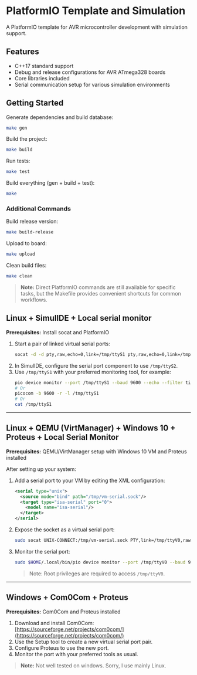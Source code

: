 # PlatformIO Template and Simulation

A PlatformIO template for AVR microcontroller development with simulation support.

## Features

- C++17 standard support
- Debug and release configurations for AVR ATmega328 boards
- Core libraries included
- Serial communication setup for various simulation environments

## Getting Started

Generate dependencies and build database:
```sh
make gen
```

Build the project:
```sh
make build
```

Run tests:
```sh
make test
```

Build everything (gen + build + test):
```sh
make
```

### Additional Commands

Build release version:
```sh
make build-release
```

Upload to board:
```sh
make upload
```

Clean build files:
```sh
make clean
```

> **Note:** Direct PlatformIO commands are still available for specific tasks, but the Makefile
> provides convenient shortcuts for common workflows.

## Linux + SimulIDE + Local serial monitor

**Prerequisites:** Install socat and PlatformIO

1. Start a pair of linked virtual serial ports:
    ```sh
    socat -d -d pty,raw,echo=0,link=/tmp/ttyS1 pty,raw,echo=0,link=/tmp/ttyS2
    ```
2. In SimulIDE, configure the serial port component to use `/tmp/ttyS2`.
3. Use `/tmp/ttyS1` with your preferred monitoring tool, for example:
    ```sh
    pio device monitor --port /tmp/ttyS1 --baud 9600 --echo --filter time
    # Or
    picocom -b 9600 -r -l /tmp/ttyS1
    # Or
    cat /tmp/ttyS1
    ```

---

## Linux + QEMU (VirtManager) + Windows 10 + Proteus + Local Serial Monitor

**Prerequisites:** QEMU/VirtManager setup with Windows 10 VM and Proteus installed

After setting up your system:

1. Add a serial port to your VM by editing the XML configuration:
    ```xml
    <serial type="unix">
      <source mode="bind" path="/tmp/vm-serial.sock"/>
      <target type="isa-serial" port="0">
        <model name="isa-serial"/>
      </target>
    </serial>
    ```
2. Expose the socket as a virtual serial port:
    ```sh
    sudo socat UNIX-CONNECT:/tmp/vm-serial.sock PTY,link=/tmp/ttyV0,raw,echo=0
    ```
3. Monitor the serial port:
    ```sh
    sudo $HOME/.local/bin/pio device monitor --port /tmp/ttyV0 --baud 9600 --echo --filter time
    ```
    > Note: Root privileges are required to access `/tmp/ttyV0`.

---

## Windows + Com0Com + Proteus

**Prerequisites:** Com0Com and Proteus installed

1. Download and install Com0Com: [https://sourceforge.net/projects/com0com/](https://sourceforge.net/projects/com0com/)
2. Use the Setup tool to create a new virtual serial port pair.
3. Configure Proteus to use the new port.
4. Monitor the port with your preferred tools as usual.

> **Note:** Not well tested on windows. Sorry, I use mainly Linux.
